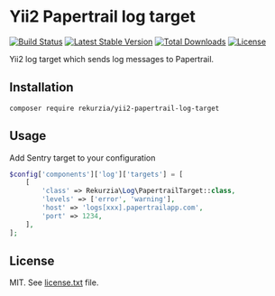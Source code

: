 
# Yii2 Papertrail log target

[![Build Status](https://travis-ci.org/rekurzia/yii2-papertrail-log-target.svg?branch=master)](https://travis-ci.org/rekurzia/yii2-papertrail-log-target)
[![Latest Stable Version](https://poser.pugx.org/rekurzia/yii2-papertrail-log-target/version)](https://github.com/rekurzia/yii2-papertrail-log-target/releases)
[![Total Downloads](https://poser.pugx.org/rekurzia/yii2-papertrail-log-target/downloads)](https://packagist.org/packages/rekurzia/yii2-papertrail-log-target)
[![License](https://poser.pugx.org/rekurzia/yii2-papertrail-log-target/license)](https://github.com/rekurzia/yii2-papertrail-log-target/blob/master/license.txt)

Yii2 log target which sends log messages to Papertrail.

## Installation

```
composer require rekurzia/yii2-papertrail-log-target
```

## Usage

Add Sentry target to your configuration

```php
$config['components']['log']['targets'] = [
    [
        'class' => Rekurzia\Log\PapertrailTarget::class,
        'levels' => ['error', 'warning'],
        'host' => 'logs[xxx].papertrailapp.com',
        'port' => 1234,
    ],
];
```

## License

MIT. See [license.txt](license.txt) file.
